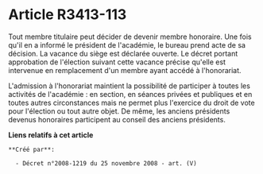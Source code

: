 # Article R3413-113

Tout membre titulaire peut décider de devenir membre honoraire. Une fois qu'il en a informé le président de l'académie, le
bureau prend acte de sa décision. La vacance du siège est déclarée ouverte. Le décret portant approbation de l'élection
suivant cette vacance précise qu'elle est intervenue en remplacement d'un membre ayant accédé à l'honorariat.

L'admission à l'honorariat maintient la possibilité de participer à toutes les activités de l'académie : en section, en
séances privées et publiques et en toutes autres circonstances mais ne permet plus l'exercice du droit de vote pour
l'élection ou tout autre objet. De même, les anciens présidents devenus honoraires participent au conseil des anciens
présidents.

**Liens relatifs à cet article**

	**Créé par**:

	  - Décret n°2008-1219 du 25 novembre 2008 - art. (V)
